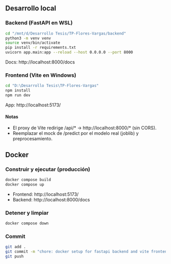 ## Desarrollo local

### Backend (FastAPI en WSL)
```bash
cd "/mnt/d/Desarrollo Tesis/TP-Flores-Vargas/backend"
python3 -m venv venv
source venv/bin/activate
pip install -r requirements.txt
uvicorn app.main:app --reload --host 0.0.0.0 --port 8000
```

Docs: http://localhost:8000/docs

### Frontend (Vite en Windows)
```bash
cd "D:\Desarrollo Tesis\TP-Flores-Vargas"
npm install
npm run dev
```

App: http://localhost:5173/

#### Notas
- El proxy de Vite redirige /api/* → http://localhost:8000/* (sin CORS).
- Reemplazar el mock de /predict por el modelo real (joblib) y preprocesamiento.

## Docker

### Construir y ejecutar (producción)
```bash
docker compose build
docker compose up
```

- Frontend: http://localhost:5173/
- Backend: http://localhost:8000/docs

### Detener y limpiar
```bash
docker compose down
```

### Commit
```bash
git add .
git commit -m "chore: docker setup for fastapi backend and vite frontend"
git push
```
